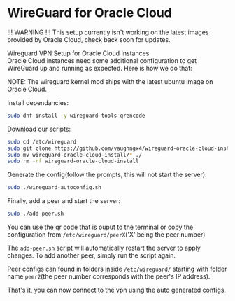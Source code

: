 # WireGuard for Oracle Cloud
!!! WARNING !!!
This setup currently isn't working on the latest images provided by Oracle Cloud, check back soon for updates.

Wireguard VPN Setup for Oracle Cloud Instances  
Oracle Cloud instances need some additional configuration to get WireGuard up and running as expected. Here is how we do that:

NOTE: The wireguard kernel mod ships with the latest ubuntu image on Oracle Cloud.

Install dependancies:
```bash
sudo dnf install -y wireguard-tools qrencode
```

Download our scripts:
```bash
sudo cd /etc/wireguard
sudo git clone https://github.com/vaughngx4/wireguard-oracle-cloud-install.git
sudo mv wireguard-oracle-cloud-install/* ./
sudo rm -rf wireguard-oracle-cloud-install
```

Generate the config(follow the prompts, this will not start the server):
```bash
sudo ./wireguard-autoconfig.sh
```

Finally, add a peer and start the server:
```bash
sudo ./add-peer.sh
```

You can use the qr code that is ouput to the terminal or copy the configuration from `/etc/wireguard/peerX`('X' being the peer number)

The `add-peer.sh` script will automatically restart the server to apply changes. To add another peer, simply run the script again.

Peer configs can found in folders inside `/etc/wireguard/` starting with folder name `peer2`(the peer number corresponds with the peer's IP address).

That's it, you can now connect to the vpn using the auto generated configs.
